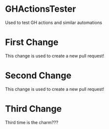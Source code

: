 # GHActionsTester
Used to test GH actions and similar automations

# First Change
This change is used to create a new pull request!

# Second Change
This change is used to create a new pull request!

# Third Change
Third time is the charm???
